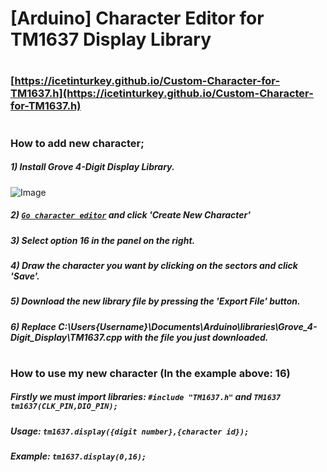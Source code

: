 # [Arduino] Character Editor for TM1637 Display Library
#
### [https://icetinturkey.github.io/Custom-Character-for-TM1637.h](https://icetinturkey.github.io/Custom-Character-for-TM1637.h)
#
### How to add new character;
##### 1) Install Grove 4-Digit Display Library.
![Image](https://lh3.googleusercontent.com/drive-viewer/AFDK6gNLk00Faluyg2zrX2H5Q5nZhB10nfOB0sDBJbJTYz6538h8ZYRYlxghFGDIA5NLPBWu0QDardU6KT9wnH7ZEb1Gwhbc=w1504-h607)
##### 2) [`Go character editor`](https://icetinturkey.github.io/Custom-Character-for-TM1637.h) and click 'Create New Character'
##### 3) Select option 16 in the panel on the right.
##### 4) Draw the character you want by clicking on the sectors and click 'Save'.
##### 5) Download the new library file by pressing the 'Export File' button.
##### 6) Replace C:\Users\{Username}\Documents\Arduino\libraries\Grove_4-Digit_Display\TM1637.cpp with the file you just downloaded.
#
### How to use my new character (In the example above: 16)
##### Firstly we must import libraries: `#include "TM1637.h"` and `TM1637 tm1637(CLK_PIN,DIO_PIN);`
##### Usage: `tm1637.display({digit number},{character id});`
##### Example: `tm1637.display(0,16);`
